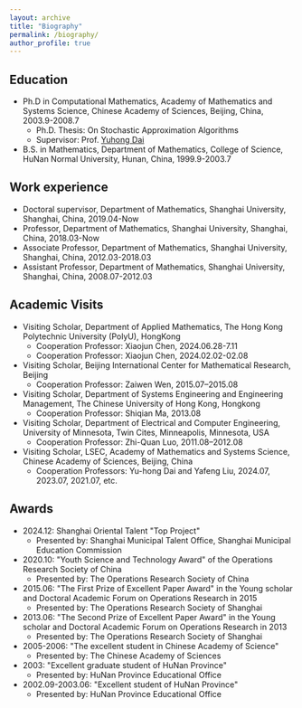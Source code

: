 ```yaml
---
layout: archive
title: "Biography"
permalink: /biography/
author_profile: true
---
```


## Education
* Ph.D in Computational Mathematics, Academy of Mathematics and Systems Science, Chinese Academy of Sciences, Beijing, China, 2003.9-2008.7
  * Ph.D. Thesis: On Stochastic Approximation Algorithms
  * Supervisor: Prof. [Yuhong Dai](https://lsec.cc.ac.cn/~dyh/)
* B.S. in Mathematics, Department of Mathematics, College of Science, HuNan Normal University, Hunan, China, 1999.9-2003.7

## Work experience
* Doctoral supervisor, Department of Mathematics, Shanghai University, Shanghai, China, 2019.04-Now
* Professor, Department of Mathematics, Shanghai University, Shanghai, China, 2018.03-Now
* Associate Professor, Department of Mathematics, Shanghai University, Shanghai, China, 2012.03-2018.03
* Assistant Professor, Department of Mathematics, Shanghai University, Shanghai, China, 2008.07-2012.03 

## Academic Visits
* Visiting Scholar, Department of Applied Mathematics, The Hong Kong Polytechnic University (PolyU), HongKong
  * Cooperation Professor: Xiaojun Chen, 2024.06.28-7.11
  * Cooperation Professor: Xiaojun Chen,  2024.02.02-02.08
* Visiting Scholar, Beijing International Center for Mathematical Research, Beijing
  * Cooperation Professor: Zaiwen Wen, 2015.07–2015.08
* Visiting Scholar, Department of Systems Engineering and Engineering Management, The Chinese University of Hong Kong, Hongkong
  * Cooperation Professor: Shiqian Ma, 2013.08
* Visiting Scholar, Department of Electrical and Computer Engineering, University of Minnesota, Twin Cites, Minneapolis, Minnesota, USA
  * Cooperation Professor: Zhi-Quan Luo, 2011.08–2012.08
* Visiting Scholar, LSEC, Academy of Mathematics and Systems Science, Chinese Academy of Sciences, Beijing, China
  * Cooperation Professors: Yu-hong Dai and Yafeng Liu, 2024.07, 2023.07, 2021.07, etc.

## Awards
* 2024.12: Shanghai Oriental Talent "Top Project"
  * Presented by: Shanghai Municipal Talent Office, Shanghai Municipal Education Commission
* 2020.10: "Youth Science and Technology Award" of the Operations Research Society of China
  * Presented by: The Operations Research Society of China
* 2015.06: "The First Prize of Excellent Paper Award" in the Young scholar and Doctoral Academic Forum on Operations Research in 2015
  * Presented by: The Operations Research Society of Shanghai
* 2013.06: "The Second Prize of Excellent Paper Award" in the Young scholar and Doctoral Academic Forum on Operations Research in 2013
  * Presented by: The Operations Research Society of Shanghai
* 2005-2006: "The excellent student in Chinese Academy of Science"
  * Presented by: The Chinese Academy of Sciences
* 2003: "Excellent graduate student of HuNan Province"
  * Presented by: HuNan Province Educational Office
* 2002.09-2003.06: "Excellent student of HuNan Province"
  * Presented by: HuNan Province Educational Office
